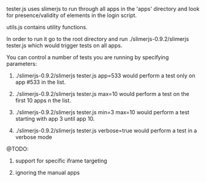 tester.js uses slimerjs to run through all apps in the 'apps' directory and look for presence/validity of
elements in the login script.

utils.js contains utility functions.

In order to run it go to the root directory and run ./slimerjs-0.9.2/slimerjs tester.js which would trigger
tests on all apps.

You can control a number of tests you are running by specifying parameters:
 
1) ./slimerjs-0.9.2/slimerjs tester.js app=533  would perform a test only on app #533 in the list.

2) ./slimerjs-0.9.2/slimerjs tester.js max=10 would perform a test on the first 10 apps n the list.

3) ./slimerjs-0.9.2/slimerjs tester.js min=3 max=10 would perform a test starting with app 3 until app 10.

4) ./slimerjs-0.9.2/slimerjs tester.js verbose=true would perform a test in a verbose mode

@TODO:

1) support for specific iframe targeting

2) ignoring the manual apps